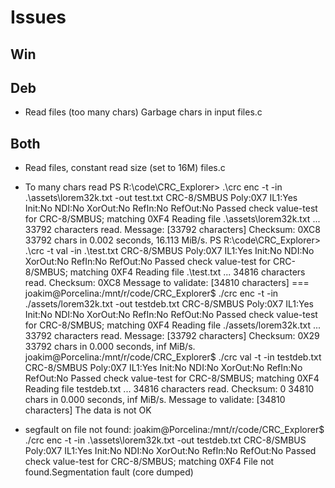 # Issues

## Win

## Deb

* Read files (too many chars)                    Garbage chars in input              files.c

## Both

* Read files, constant read size  (set to 16M)                                       files.c


* To many chars read
PS R:\code\CRC_Explorer> .\crc enc -t -in .\assets\lorem32k.txt -out test.txt
CRC-8/SMBUS   Poly:0X7   IL1:Yes   Init:No   NDI:No   XorOut:No   RefIn:No   RefOut:No
Passed check value-test for CRC-8/SMBUS; matching 0XF4
Reading file .\assets\lorem32k.txt  ...  33792 characters read.
Message:        [33792 characters]
Checksum:       0XC8
33792 chars in 0.002 seconds, 16.113 MiB/s.
PS R:\code\CRC_Explorer> .\crc -t val -in .\test.txt
CRC-8/SMBUS   Poly:0X7   IL1:Yes   Init:No   NDI:No   XorOut:No   RefIn:No   RefOut:No
Passed check value-test for CRC-8/SMBUS; matching 0XF4
Reading file .\test.txt  ...  34816 characters read.
Checksum:               0XC8
Message to validate:    [34810 characters]
===
joakim@Porcelina:/mnt/r/code/CRC_Explorer$ ./crc enc -t -in ./assets/lorem32k.txt -out testdeb.txt
CRC-8/SMBUS   Poly:0X7   IL1:Yes   Init:No   NDI:No   XorOut:No   RefIn:No   RefOut:No
Passed check value-test for CRC-8/SMBUS; matching 0XF4
Reading file ./assets/lorem32k.txt  ...  33792 characters read.
Message:        [33792 characters]
Checksum:       0X29
33792 chars in 0.000 seconds,   inf MiB/s.
joakim@Porcelina:/mnt/r/code/CRC_Explorer$ ./crc val -t -in testdeb.txt
CRC-8/SMBUS   Poly:0X7   IL1:Yes   Init:No   NDI:No   XorOut:No   RefIn:No   RefOut:No
Passed check value-test for CRC-8/SMBUS; matching 0XF4
Reading file testdeb.txt  ...  34816 characters read.
Checksum:               0
34810 chars in 0.000 seconds,   inf MiB/s.
Message to validate:    [34810 characters]
The data is not OK

* segfault on file not found:
joakim@Porcelina:/mnt/r/code/CRC_Explorer$ ./crc enc -t -in .\assets\lorem32k.txt -out testdeb.txt
CRC-8/SMBUS   Poly:0X7   IL1:Yes   Init:No   NDI:No   XorOut:No   RefIn:No   RefOut:No
Passed check value-test for CRC-8/SMBUS; matching 0XF4
File not found.Segmentation fault (core dumped)

